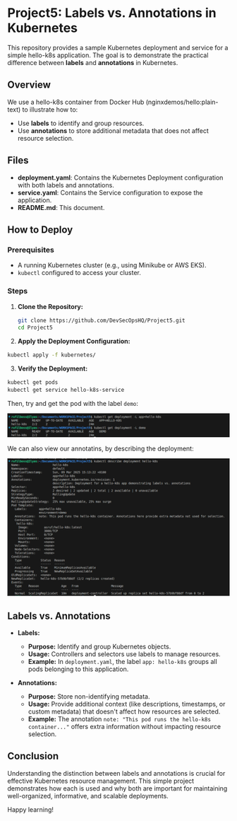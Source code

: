 # Project5: Labels vs. Annotations in Kubernetes

This repository provides a sample Kubernetes deployment and service for a simple hello-k8s application. The goal is to demonstrate the practical difference between **labels** and **annotations** in Kubernetes.

## Overview

We use a hello-k8s container from Docker Hub (nginxdemos/hello:plain-text) to illustrate how to:

- Use **labels** to identify and group resources.
- Use **annotations** to store additional metadata that does not affect resource selection.

## Files

- **deployment.yaml**: Contains the Kubernetes Deployment configuration with both labels and annotations.
- **service.yaml**: Contains the Service configuration to expose the application.
- **README.md**: This document.

## How to Deploy

### Prerequisites

- A running Kubernetes cluster (e.g., using Minikube or AWS EKS).
- `kubectl` configured to access your cluster.

### Steps

1. **Clone the Repository:**

   ```bash
   git clone https://github.com/DevSecOpsHQ/Project5.git
   cd Project5
   ```

2. **Apply the Deployment Configuration:**

```bash
kubectl apply -f kubernetes/
```
<!-- This will create the Deployment and Service Pods. -->

3. **Verify the Deployment:**

```bash
kubectl get pods
kubectl get service hello-k8s-service
```

Then, try and get the pod with the label `demo`:
<!-- lables -->
![alt text](image.png)

We can also view our annotatins, by describing the deployment:
<!-- Annotatons -->
![alt text](image-1.png)

## Labels vs. Annotations

- **Labels:**
  - **Purpose:** Identify and group Kubernetes objects.
  - **Usage:** Controllers and selectors use labels to manage resources.
  - **Example:** In `deployment.yaml`, the label `app: hello-k8s` groups all pods belonging to this application.

- **Annotations:**
  - **Purpose:** Store non-identifying metadata.
  - **Usage:** Provide additional context (like descriptions, timestamps, or custom metadata) that doesn't affect how resources are selected.
  - **Example:** The annotation `note: "This pod runs the hello-k8s container..."` offers extra information without impacting resource selection.

## Conclusion

Understanding the distinction between labels and annotations is crucial for effective Kubernetes resource management. This simple project demonstrates how each is used and why both are important for maintaining well-organized, informative, and scalable deployments.

Happy learning!
